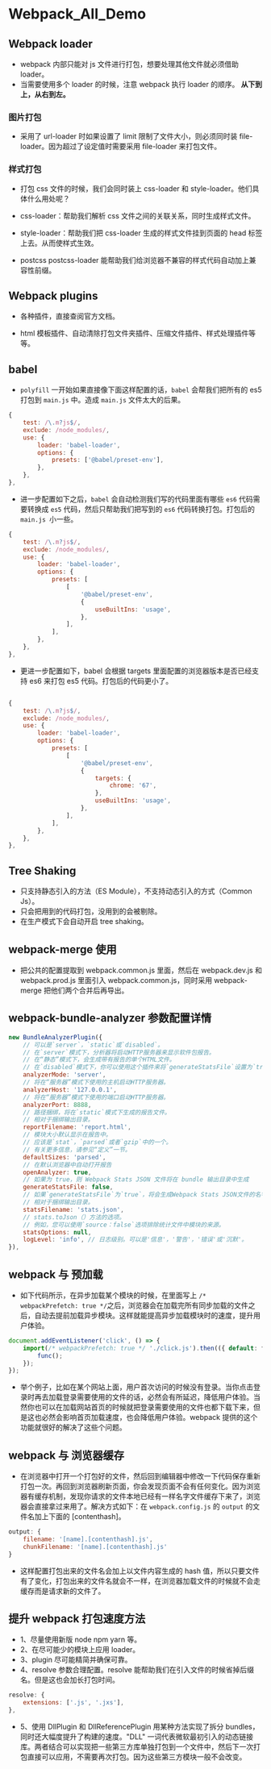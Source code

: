 # Webpack_All_Demo

## Webpack loader

-   webpack 内部只能对 js 文件进行打包，想要处理其他文件就必须借助 loader。
-   当需要使用多个 loader 的时候，注意 webpack 执行 loader 的顺序。 **从下到上，从右到左。**

### 图片打包

-   采用了 url-loader 时如果设置了 limit 限制了文件大小，则必须同时装 file-loader。因为超过了设定值时需要采用 file-loader 来打包文件。

### 样式打包

-   打包 css 文件的时候，我们会同时装上 css-loader 和 style-loader。他们具体什么用处呢？

-   css-loader：帮助我们解析 css 文件之间的关联关系，同时生成样式文件。
-   style-loader：帮助我们把 css-loader 生成的样式文件挂到页面的 head 标签上去。从而使样式生效。

-   postcss postcss-loader 能帮助我们给浏览器不兼容的样式代码自动加上兼容性前缀。

## Webpack plugins

-   各种插件，直接查阅官方文档。

-   html 模板插件、自动清除打包文件夹插件、压缩文件插件、样式处理插件等等。

## babel

-   `polyfill` 一开始如果直接像下面这样配置的话，`babel` 会帮我们把所有的 es5 打包到 `main.js` 中。造成 `main.js` 文件太大的后果。

```js
{
    test: /\.m?js$/,
    exclude: /node_modules/,
    use: {
        loader: 'babel-loader',
        options: {
            presets: ['@babel/preset-env'],
        },
    },
},
```

-   进一步配置如下之后，`babel` 会自动检测我们写的代码里面有哪些 `es6` 代码需要转换成 `es5` 代码，然后只帮助我们把写到的 `es6` 代码转换打包。打包后的 `main.js `小一些。

```js
{
    test: /\.m?js$/,
    exclude: /node_modules/,
    use: {
        loader: 'babel-loader',
        options: {
            presets: [
                [
                    '@babel/preset-env',
                    {
                        useBuiltIns: 'usage',
                    },
                ],
            ],
        },
    },
},
```

-   更进一步配置如下，babel 会根据 targets 里面配置的浏览器版本是否已经支持 es6 来打包 es5 代码。打包后的代码更小了。

```js

{
    test: /\.m?js$/,
    exclude: /node_modules/,
    use: {
        loader: 'babel-loader',
        options: {
            presets: [
                [
                    '@babel/preset-env',
                    {
                        targets: {
                            chrome: '67',
                        },
                        useBuiltIns: 'usage',
                    },
                ],
            ],
        },
    },
},
```

## Tree Shaking

-   只支持静态引入的方法（ES Module），不支持动态引入的方式（Common Js）。
-   只会把用到的代码打包，没用到的会被剔除。
-   在生产模式下会自动开启 tree shaking。

## webpack-merge 使用

-   把公共的配置提取到 webpack.common.js 里面，然后在 webpack.dev.js 和 webpack.prod.js 里面引入 webpack.common.js，同时采用 webpack-merge 把他们两个合并后再导出。

## webpack-bundle-analyzer 参数配置详情

```js
new BundleAnalyzerPlugin({
    // 可以是`server`，`static`或`disabled`。
    // 在`server`模式下，分析器将启动HTTP服务器来显示软件包报告。
    // 在“静态”模式下，会生成带有报告的单个HTML文件。
    // 在`disabled`模式下，你可以使用这个插件来将`generateStatsFile`设置为`true`来生成Webpack Stats JSON文件。
    analyzerMode: 'server',
    // 将在“服务器”模式下使用的主机启动HTTP服务器。
    analyzerHost: '127.0.0.1',
    // 将在“服务器”模式下使用的端口启动HTTP服务器。
    analyzerPort: 8888,
    // 路径捆绑，将在`static`模式下生成的报告文件。
    // 相对于捆绑输出目录。
    reportFilename: 'report.html',
    // 模块大小默认显示在报告中。
    // 应该是`stat`，`parsed`或者`gzip`中的一个。
    // 有关更多信息，请参见“定义”一节。
    defaultSizes: 'parsed',
    // 在默认浏览器中自动打开报告
    openAnalyzer: true,
    // 如果为 true，则 Webpack Stats JSON 文件将在 bundle 输出目录中生成
    generateStatsFile: false,
    // 如果`generateStatsFile`为`true`，将会生成Webpack Stats JSON文件的名字。
    // 相对于捆绑输出目录。
    statsFilename: 'stats.json',
    // stats.toJson（）方法的选项。
    // 例如，您可以使用`source：false`选项排除统计文件中模块的来源。
    statsOptions: null,
    logLevel: 'info', // 日志级别。可以是'信息'，'警告'，'错误'或'沉默'。
}),
```

## webpack 与 预加载

-   如下代码所示，在异步加载某个模块的时候，在里面写上 `/* webpackPrefetch: true */`之后，浏览器会在加载完所有同步加载的文件之后，自动去提前加载异步模块。这样就能提高异步加载模块时的速度，提升用户体验。

```js
document.addEventListener('click', () => {
	import(/* webpackPrefetch: true */ './click.js').then(({ default: func }) => {
		func();
	});
});
```

-   举个例子，比如在某个网站上面，用户首次访问的时候没有登录。当你点击登录时再去加载登录需要使用的文件的话，必然会有所延迟，降低用户体验。当然你也可以在加载网站首页的时候就把登录需要使用的文件也都下载下来，但是这也必然会影响首页加载速度，也会降低用户体验。webpack 提供的这个功能就很好的解决了这些个问题。

## webpack 与 浏览器缓存

-   在浏览器中打开一个打包好的文件，然后回到编辑器中修改一下代码保存重新打包一次。再回到浏览器刷新页面，你会发现页面不会有任何变化。因为浏览器有缓存机制，发现你请求的文件本地已经有一样名字文件缓存下来了，浏览器会直接拿过来用了。解决方式如下：在 `webpack.config.js` 的 `output` 的文件名加上下面的 [contenthash]。

```js
output: {
    filename: '[name].[contenthash].js',
    chunkFilename: '[name].[contenthash].js'
}
```

-   这样配置打包出来的文件名会加上以文件内容生成的 hash 值，所以只要文件有了变化，打包出来的文件名就会不一样，在浏览器加载文件的时候就不会走缓存而是请求新的文件了。

## 提升 webpack 打包速度方法

-   1、尽量使用新版 node npm yarn 等。
-   2、在尽可能少的模块上应用 loader。
-   3、plugin 尽可能精简并确保可靠。
-   4、resolve 参数合理配置。resolve 能帮助我们在引入文件的时候省掉后缀名。但是这也会加长打包时间。

```js
resolve: {
    extensions: ['.js', '.jxs'],
},
```

-   5、使用 DllPlugin 和 DllReferencePlugin 用某种方法实现了拆分 bundles，同时还大幅度提升了构建的速度。"DLL" 一词代表微软最初引入的动态链接库。两者结合可以实现把一些第三方库单独打包到一个文件中，然后下一次打包直接可以应用，不需要再次打包。因为这些第三方模块一般不会改变。
